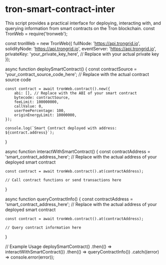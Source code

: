 # tron-smart-contract-inter  
This script provides a practical interface for deploying, interacting with, and querying information from smart contracts on the Tron blockchain.
const TronWeb = require('tronweb');

const tronWeb = new TronWeb({
    fullNode: 'https://api.trongrid.io',
    solidityNode: 'https://api.trongrid.io',
    eventServer: 'https://api.trongrid.io',
    privateKey: 'your_private_key_here', // Replace with your actual private key
});

async function deploySmartContract() {
    const contractSource = 'your_contract_source_code_here'; // Replace with the actual contract source code

    const contract = await tronWeb.contract().new({
        abi: [], // Replace with the ABI of your smart contract
        bytecode: contractSource,
        feeLimit: 100000000,
        callValue: 0,
        userFeePercentage: 100,
        originEnergyLimit: 10000000,
    });

    console.log(`Smart Contract deployed with address: ${contract.address}`);
}

async function interactWithSmartContract() {
    const contractAddress = 'smart_contract_address_here'; // Replace with the actual address of your deployed smart contract

    const contract = await tronWeb.contract().at(contractAddress);

    // Call contract functions or send transactions here
}

async function queryContractInfo() {
    const contractAddress = 'smart_contract_address_here'; // Replace with the actual address of your deployed smart contract

    const contract = await tronWeb.contract().at(contractAddress);

    // Query contract information here
}

// Example Usage
deploySmartContract()
    .then(() => interactWithSmartContract())
    .then(() => queryContractInfo())
    .catch((error) => console.error(error));
